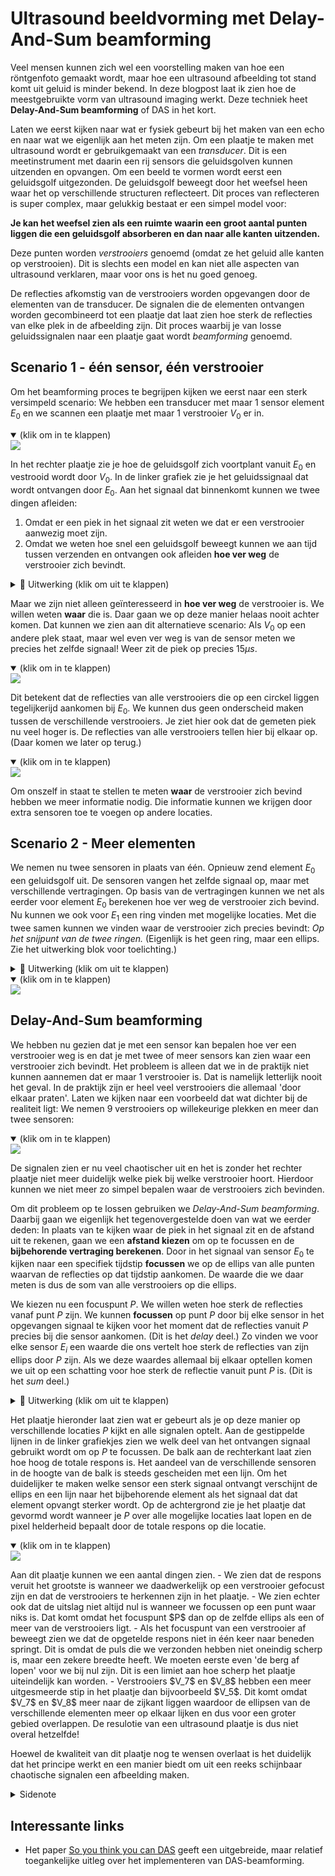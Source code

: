 # Ultrasound beeldvorming met Delay-And-Sum beamforming
Veel mensen kunnen zich wel een voorstelling maken van hoe een röntgenfoto gemaakt wordt, maar hoe een ultrasound afbeelding tot stand komt uit geluid is minder bekend. In deze blogpost laat ik zien hoe de meestgebruikte vorm van ultrasound imaging werkt. Deze techniek heet **Delay-And-Sum beamforming** of DAS in het kort.

Laten we eerst kijken naar wat er fysiek gebeurt bij het maken van een echo en naar wat we eigenlijk aan het meten zijn. Om een plaatje te maken met ultrasound wordt er gebruikgemaakt van een _transducer_. Dit is een meetinstrument met daarin een rij sensors die geluidsgolven kunnen uitzenden en opvangen. Om een beeld te vormen wordt eerst een geluidsgolf uitgezonden. De geluidsgolf beweegt door het weefsel heen waar het op verschillende structuren reflecteert. Dit proces van reflecteren is super complex, maar gelukkig bestaat er een simpel model voor:

**Je kan het weefsel zien als een ruimte waarin een groot aantal punten liggen die een geluidsgolf absorberen en dan naar alle kanten uitzenden.**

Deze punten worden _verstrooiers_ genoemd (omdat ze het geluid alle kanten op verstrooien). Dit is slechts een model en kan niet alle aspecten van ultrasound verklaren, maar voor ons is het nu goed genoeg.

De reflecties afkomstig van de verstrooiers worden opgevangen door de elementen van de transducer. De signalen die de elementen ontvangen worden gecombineerd tot een plaatje dat laat zien hoe sterk de reflecties van elke plek in de afbeelding zijn. Dit proces waarbij je van losse geluidssignalen naar een plaatje gaat wordt _beamforming_ genoemd.

## Scenario 1 - één sensor, één verstrooier

Om het beamforming proces te begrijpen kijken we eerst naar een sterk versimpeld scenario: We hebben een transducer met maar 1 sensor element $E_0$ en we scannen een plaatje met maar 1 verstrooier $V_0$ er in.

<details open>
    <summary>(klik om in te klappen)</summary>
<img src="{{ 'assets/images/scene-0-just-one-nl-dark.gif' | relative_url }}" style="border:none;"/>
<p></p>
</details>

In het rechter plaatje zie je hoe de geluidsgolf zich voortplant vanuit $E_0$ en vestrooid wordt door $V_0$. In de linker grafiek zie je het geluidssignaal dat wordt ontvangen door $E_0$. Aan het signaal dat binnenkomt kunnen we twee dingen afleiden:

1. Omdat er een piek in het signaal zit weten we dat er een verstrooier aanwezig moet zijn.
2. Omdat we weten hoe snel een geluidsgolf beweegt kunnen we aan tijd tussen verzenden en ontvangen ook afleiden **hoe ver weg** de verstrooier zich bevindt.

<details>
  <summary>🧮 Uitwerking (klik om uit te klappen)</summary>
<p>
Het signaal is uitgezonden op $t=0$ en de reflectie wordt ontvangen op $t_r=15\mu s$. De snelheid van het geluid in weefsel $c$ is ongeveer $1540 m/s$. De afstand $d_{totaal}$ die de golf heeft afgelegd in die tijd is dus
$$d_{totaal}=t_r\cdot c=15\cdot 10^{-6}\cdot 1540=23.1 cm$$
Dit is de afstand van de heenweg en de terugweg samen. De verstrooier ligt dus half zo ver, oftewel: De afstand tussen de verstrooier en de sensor is $11.55cm$.
</p>
</details>

Maar we zijn niet alleen geïnteresseerd in **hoe ver weg** de verstrooier is. We willen weten **waar** die is. Daar gaan we op deze manier helaas nooit achter komen. Dat kunnen we zien aan dit alternatieve scenario: Als $V_0$ op een andere plek staat, maar wel even ver weg is van de sensor meten we precies het zelfde signaal! Weer zit de piek op precies $15\mu s$.

<details open>
    <summary>(klik om in te klappen)</summary>
<img src="{{ 'assets/images/scene-1-rotated-nl-dark.gif' | relative_url }}" style="border:none;"/>
<p></p>
</details>

Dit betekent dat de reflecties van alle verstrooiers die op een circkel liggen tegelijkerijd aankomen bij $E_0$. We kunnen dus geen onderscheid maken tussen de verschillende verstrooiers. Je ziet hier ook dat de gemeten piek nu veel hoger is. De reflecties van alle verstrooiers tellen hier bij elkaar op. (Daar komen we later op terug.)

<details open>
    <summary>(klik om in te klappen)</summary>
<img src="{{ 'assets/images/scene-2-circle-nl-dark.gif' | relative_url }}" style="border:none;"/>
<p></p>
</details>

Om onszelf in staat te stellen te meten **waar** de verstrooier zich bevind hebben we meer informatie nodig. Die informatie kunnen we krijgen door extra sensoren toe te voegen op andere locaties.

## Scenario 2 - Meer elementen

We nemen nu twee sensoren in plaats van één. Opnieuw zend element $E_0$ een geluidsgolf uit. De sensoren vangen het zelfde signaal op, maar met verschillende vertragingen. Op basis van de vertragingen kunnen we net als eerder voor element $E_0$ berekenen hoe ver weg de verstrooier zich bevind. Nu kunnen we ook voor $E_1$ een ring vinden met mogelijke locaties. Met die twee samen kunnen we vinden waar de verstrooier zich precies bevindt: _Op het snijpunt van de twee ringen._
(Eigenlijk is het geen ring, maar een ellips. Zie het uitwerking blok voor toelichting.)

<details>
  <summary>🧮 Uitwerking (klik om uit te klappen)</summary>
<p>

Voor $E_0$ is kunnen we de afstand berekenen zoals eerder: De tijd waarna we de piek opvangen met sensor $E_0$, $\tau_0$, is de tijd van $E_0$ naar $V_0$ en terug. De totale afstand tussen $E_0$ en $V_0$ is dus $$d_{heen}+d_{terug}=c\cdot \tau_0$$
De heen- en terugweg zijn hier even lang dus alle mogelijke locaties voor de verstrooier zijn de locaties waarvoor geld dat de afstand tot $E_0$ gelijk is $\frac{1}{2}\cdot c \cdot \tau_0$.
<br>
<br>
Voor $E_1$ is het net anders omdat de puls niet vanuit $E_1$ is verzonden. Dit betekent dat $d_{heen}$ en $d_{terug}$ niet meer gelijk aan elkaar hoeven te zijn. Als de piek op tijdstip $t_{r1}$ ontvangen wordt weten we dat het geluid in die tijd de afstand van $E_0$ naar $P$ heeft afgelegd (oftewel $d_{heen}$) en daarna de afstand van $P$ naar $E_1$ (oftewel $d_{terug}$). De totale afstand is dus $$d_{heen}+d_{terug}=c\cdot \tau_1$$
De mogelijke locaties voor de verstrooier zijn nu dus de locaties waarvoor deze vergelijking geld. Als je dit oplost vind je dat de verstrooier ergens op een ellips rondom $E_0$ en $E_1$ moet liggen.

</p>
</details>

<details open>
    <summary>(klik om in te klappen)</summary>
<img src="{{ 'assets/images/scene-3-multiple-sensors-nl-dark.gif' | relative_url }}" style="border:none;"/>
<p></p>
</details>

## Delay-And-Sum beamforming

We hebben nu gezien dat je met een sensor kan bepalen hoe ver een verstrooier weg is en dat je met twee of meer sensors kan zien waar een verstrooier zich bevindt. Het probleem is alleen dat we in de praktijk niet kunnen aannemen dat er maar 1 verstrooier is. Dat is namelijk letterlijk nooit het geval. In de praktijk zijn er heel veel verstrooiers die allemaal 'door elkaar praten'. Laten we kijken naar een voorbeeld dat wat dichter bij de realiteit ligt: We nemen $9$ verstrooiers op willekeurige plekken en meer dan twee sensoren:

<details open>
    <summary>(klik om in te klappen)</summary>
<img src="{{ 'assets/images/scene-5-many-sensors-scatterers-nl-dark.gif' | relative_url }}" style="border:none;"/>
<p></p>
</details>

De signalen zien er nu veel chaotischer uit en het is zonder het rechter plaatje niet meer duidelijk welke piek bij welke verstrooier hoort. Hierdoor kunnen we niet meer zo simpel bepalen waar de verstrooiers zich bevinden.

Om dit probleem op te lossen gebruiken we _Delay-And-Sum beamforming_. Daarbij gaan we eigenlijk het tegenovergestelde doen van wat we eerder deden: In plaats van te kijken waar de piek in het signaal zit en de afstand uit te rekenen, gaan we een **afstand kiezen** om op te focussen en de **bijbehorende vertraging berekenen**. Door in het signaal van sensor $E_0$ te kijken naar een specifiek tijdstip **focussen** we op de ellips van alle punten waarvan de reflecties op dat tijdstip aankomen. De waarde die we daar meten is dus de som van alle verstrooiers op die ellips.

We kiezen nu een focuspunt $P$. We willen weten hoe sterk de reflecties vanaf punt $P$ zijn. We kunnen **focussen** op punt $P$ door bij elke sensor in het opgevangen signaal te kijken voor het moment dat de reflecties vanuit $P$ precies bij die sensor aankomen. (Dit is het _delay_ deel.) Zo vinden we voor elke sensor $E_i$ een waarde die ons vertelt hoe sterk de reflecties van zijn ellips door $P$ zijn. Als we deze waardes allemaal bij elkaar optellen komen we uit op een schatting voor hoe sterk de reflectie vanuit punt $P$ is. (Dit is het _sum_ deel.)

<details>
  <summary>🧮 Uitwerking (klik om uit te klappen)</summary>
<p>
Als we een focuspunt $P$ hebben gekozen kunnen we als volgt de bijbehorende vertraginen en daarmee de locaties in de de opgevangen signalen vinden.
Voor elk element $E_i$ kunnen we de totale afstand uitrekenen die de golf af heeft moeten leggen om van $E_2$ (de verzender) naar $P$ en dan naar $E_i$ te reizen. De totale afstand bestaat dus uit een afstand heen $d_{heen}$ en een afstand terug $d_{terug}$. De vertraging $\tau_i$ die hierbij hoort is
$$\tau_i=\frac{d_{heen}+d_{terug}}{c}$$
De berekende vertragingen zijn aangegeven in het onderstaande plaatje.
</p>
</details>

Het plaatje hieronder laat zien wat er gebeurt als je op deze manier op verschillende locaties $P$ kijkt en alle signalen optelt. Aan de gestippelde lijnen in de linker grafiekjes zien we welk deel van het ontvangen signaal gebruikt wordt om op $P$ te focussen. De balk aan de rechterkant laat zien hoe hoog de totale respons is. Het aandeel van de verschillende sensoren in de hoogte van de balk is steeds gescheiden met een lijn. Om het duidelijker te maken welke sensor een sterk signaal ontvangt verschijnt de ellips en een lijn naar het bijbehorende element als het signaal dat dat element opvangt sterker wordt. Op de achtergrond zie je het plaatje dat gevormd wordt wanneer je $P$ over alle mogelijke locaties laat lopen en de pixel helderheid bepaalt door de totale respons op die locatie.

<details open>
    <summary>(klik om in te klappen)</summary>
<img src="{{ 'assets/images/scene-6-focussing-nl-dark.gif' | relative_url }}" style="border:none;"/>
<p></p>
</details>
Aan dit plaatje kunnen we een aantal dingen zien.
- We zien dat de respons veruit het grootste is wanneer we daadwerkelijk op een verstrooier gefocust zijn en dat de verstrooiers te herkennen zijn in het plaatje.
- We zien echter ook dat de uitslag niet altijd nul is wanneer we focussen op een punt waar niks is. Dat komt omdat het focuspunt $P$ dan op de zelfde ellips als een of meer van de verstrooiers ligt.
- Als het focuspunt van een verstrooier af beweegt zien we dat de opgetelde respons niet in één keer naar beneden springt. Dit is omdat de puls die we verzonden hebben niet oneindig scherp is, maar een zekere breedte heeft. We moeten eerste even 'de berg af lopen' voor we bij nul zijn. Dit is een limiet aan hoe scherp het plaatje uiteindelijk kan worden.
- Verstrooiers $V_7$ en $V_8$ hebben een meer uitgesmeerde stip in het plaatje dan bijvoorbeeld $V_5$. Dit komt omdat $V_7$ en $V_8$ meer naar de zijkant liggen waardoor de ellipsen van de verschillende elementen meer op elkaar lijken en dus voor een groter gebied overlappen. De resulotie van een ultrasound plaatje is dus niet overal hetzelfde!

Hoewel de kwaliteit van dit plaatje nog te wensen overlaat is het duidelijk dat het principe werkt en een manier biedt om uit een reeks schijnbaar chaotische signalen een afbeelding maken.

<details>
  <summary>Sidenote</summary>
<p>
Sommigen zullen misschien opmerken dat de wereld niet 2-dimensionaal, maar 3-dimensionaal is. Dit betekend dat alle punten met gelijke afstand tot een sensor niet een circkel, maar een boloppervlak vormen. Werkt dit dan nog wel? Nou nee! Sensor elementen die op een lijn liggen kunnen onderscheid maken tussen alle locaties in een vlak in 2D, maar niet in 3D. Om reflecties van buiten het beeldvlak te onderdrukken hebben ultrasound probes daarom in de praktijk een raster aan elementen in plaats van een lijn. Deze zelfde beamforming technieken worden gebruikt om te focussen op het gewenste vlak en signalen van buiten dat vlak te onderdrukken.
</p>
</details>

## Interessante links

- Het paper [So you think you can DAS](https://www.sciencedirect.com/science/article/abs/pii/S0041624X20302444) geeft een uitgebreide, maar relatief toegankelijke uitleg over het implementeren van DAS-beamforming.
